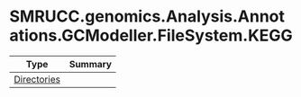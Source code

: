 ﻿
# SMRUCC.genomics.Analysis.Annotations.GCModeller.FileSystem.KEGG

|Type|Summary|
|----|-------|
|[Directories](./Directories.md)||

